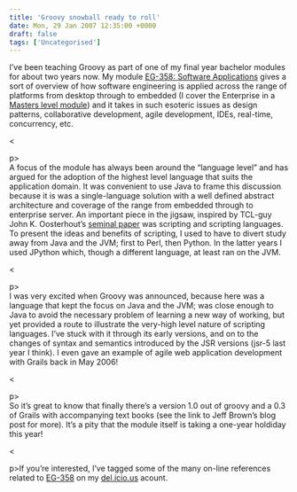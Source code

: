 ```yaml
---
title: 'Groovy snowball ready to roll'
date: Mon, 29 Jan 2007 12:35:00 +0000
draft: false
tags: ['Uncategorised']
---
```


I’ve been teaching Groovy as part of one of my final year bachelor modules for about two years now. My module [EG-358: Software Applications](https://intranet.swan.ac.uk/catalogue/default.asp?type=moddetail&dept=EGSC&mod=EG-358&ayr=05/06&psl=TB2&detailOnly=) gives a sort of overview of how software engineering is applied across the range of platforms from desktop through to embedded (I cover the Enterprise in a [Masters level module](https://intranet.swan.ac.uk/catalogue/default.asp?type=moddetail&dept=EGSC&mod=EG-M42&ayr=05/06&psl=TB1&detailOnly=)) and it takes in such esoteric issues as design patterns, collaborative development, agile development, IDEs, real-time, concurrency, etc.

<

p>  
A focus of the module has always been around the “language level” and has argued for the adoption of the highest level language that suits the application domain. It was convenient to use Java to frame this discussion because it is was a single-language solution with a well defined abstract architecture and coverage of the range from embedded through to enterprise server. An important piece in the jigsaw, inspired by TCL-guy John K. Oosterhout’s [seminal paper](http://www.tcl.tk/doc/scripting.html) was scripting and scripting languages. To present the ideas and benefits of scripting, I used to have to divert study away from Java and the JVM; first to Perl, then Python. In the latter years I used JPython which, though a different language, at least ran on the JVM.

<

p>  
I was very excited when Groovy was announced, because here was a language that kept the focus on Java and the JVM; was close enough to Java to avoid the necessary problem of learning a new way of working, but yet provided a route to illustrate the very-high level nature of scripting languages. I’ve stuck with it through its early versions, and on to the changes of syntax and semantics introduced by the JSR versions (jsr-5 last year I think). I even gave an example of agile web application development with Grails back in May 2006!

<

p>  
So it’s great to know that finally there’s a version 1.0 out of groovy and a 0.3 of Grails with accompanying text books (see the link to Jeff Brown’s blog post for more). It’s a pity that the module itself is taking a one-year holdiday this year!

<

p>If you’re interested, I’ve tagged some of the many on-line references related to [EG-358](http://del.icio.us/cpjobling/eg-358) on my [del.icio.us](http://del.icio.us/cpjobling) acount.